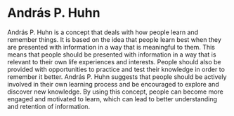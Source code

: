# András P. Huhn

András P. Huhn is a concept that deals with how people learn and remember things. It is based on the idea that people learn best when they are presented with information in a way that is meaningful to them. This means that people should be presented with information in a way that is relevant to their own life experiences and interests. People should also be provided with opportunities to practice and test their knowledge in order to remember it better. András P. Huhn suggests that people should be actively involved in their own learning process and be encouraged to explore and discover new knowledge. By using this concept, people can become more engaged and motivated to learn, which can lead to better understanding and retention of information.
